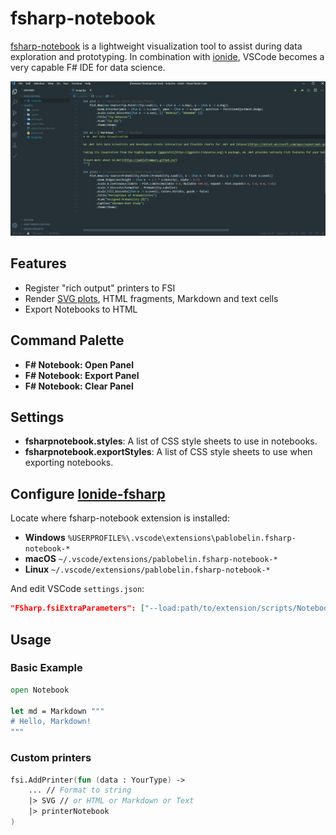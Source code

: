 # fsharp-notebook

[fsharp-notebook](https://marketplace.visualstudio.com/items?itemName=PabloBelin.fsharp-notebook) is a lightweight visualization tool to assist during data exploration and prototyping. In combination with [ionide](https://ionide.io), VSCode becomes a very capable F# IDE for data science.

![demo](demo.gif)

## Features

* Register "rich output" printers to FSI
* Render [SVG plots](https://pablofrommars.github.io), HTML fragments, Markdown and text cells
* Export Notebooks to HTML


## Command Palette

* **F# Notebook: Open Panel**
* **F# Notebook: Export Panel**
* **F# Notebook: Clear Panel**

## Settings

* **fsharpnotebook.styles**: A list of CSS style sheets to use in notebooks.
* **fsharpnotebook.exportStyles**: A list of CSS style sheets to use when exporting notebooks.


## Configure [Ionide-fsharp](https://marketplace.visualstudio.com/items?itemName=Ionide.Ionide-fsharp)

Locate where fsharp-notebook extension is installed:
* **Windows** ```%USERPROFILE%\.vscode\extensions\pablobelin.fsharp-notebook-*```
* **macOS** ```~/.vscode/extensions/pablobelin.fsharp-notebook-*```
* **Linux** ```~/.vscode/extensions/pablobelin.fsharp-notebook-*```

And edit VSCode ```settings.json```:

```json
"FSharp.fsiExtraParameters": ["--load:path/to/extension/scripts/Notebook.fsx"]
```

## Usage

### Basic Example

```fsharp
open Notebook

let md = Markdown """
# Hello, Markdown!
"""
```

### Custom printers

```fsharp
fsi.AddPrinter(fun (data : YourType) ->
    ... // Format to string
    |> SVG // or HTML or Markdown or Text
    |> printerNotebook
)
```
